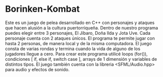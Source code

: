 # Borinken-Kombat
Este es un juego de pelea desarrollado en C++ con personajes y ataques que hacen alusión a la cultura puertorriqueña. Dentro de nuestro programa puedes elegir entre 3 personajes, El Jíbaro, Doña Ilda y Jota Uve. Cada personaje cuenta con 2 ataques únicos. El programa te permite jugar con hasta 2 personas, de manera local y de la misma computadora. El juego consta de varias rondas y termina cuando la vida de alguno de los jugadores llegue a cero. Para crear este programa utilicé loops (for()), condiciones [ if, else if, switch case ], arrays de 1 dimensión y variables de distintos tipos. El juego también cuenta con la libreria <SFML/Audio.hpp> para audio y efectos de sonido.
